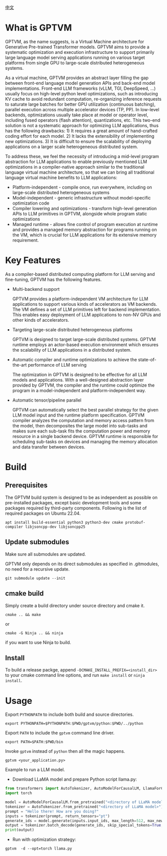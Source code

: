 [中文](README-zh.md)

# What is GPTVM

GPTVM, as the name suggests, is a Virtual Machine architecture for Generative
Pre-trained Transformer models. GPTVM aims to provide a systematic optimization
and execution infrastructure to support primarily large language model serving
applications running on various target platforms from single GPU to large-scale
distributed heterogeneous systems.

As a virtual machine, GPTVM provides an abstract layer filling the gap between
front-end language model generation APIs and back-end model implementations.
Front-end LLM frameworks (vLLM, TGI, DeepSpeed, ...) usually focus on high-level
python level optimizations, such as introducing KV cache to avoid redundant
computation, re-organizing inference requests to saturate large batches for
better GPU utilization (continuous batching), parallel execution across multiple
accelerator devices (TP, PP). In low-level backends, optimizations usually take
place at model or operator level, including fused operators (flash attention),
quantizations, etc. This two-end solution is not a systematic approach for optimizing
LLM applications, thus has the following drawbacks: 1) It requires a great amount
of hand-crafted coding effort for each model. 2) It lacks the extensibility of
implementing new optimizations. 3) It is difficult to ensure the scalability of
deploying applications on a larger scale heterogeneous distributed system.

To address these, we feel the necessity of introducing a mid-level program
abstraction for LLM applications to enable previously mentioned LLM optimizations
in a compiler-native approach similar to the traditional language virtual machine
architecture, so that we can bring all traditional language virtual machine
benefits to LLM applications:

* Platform-independent - compile once, run everywhere, including on large-scale
  distributed heterogeneous systems
* Model-independent - generic infrastructure without model-specific optimization
  code
* Compiler lowering and optimizations - transform high-level generation APIs to
  LLM primitives in GPTVM, alongside whole program static optimizations
* Managed runtime - allows fine control of program execution at runtime and provides
  a managed memory abstraction for programs running on the VM, which is crucial for
  LLM applications for its extensive memory requirement.

# Key Features

As a compiler-based distributed computing platform for LLM serving and fine-tuning,
GPTVM has the following features.

* Multi-backend support

  GPTVM provides a platform-independent VM architecture for LLM applications to
  support various kinds of accelerators as VM backends. The VM defines a set of
  LLM primitives left for backend implementation. This enables easy deployment of
  LLM applications to non-NV GPUs and other kinds of accelerators.

* Targeting large-scale distributed heterogeneous platforms

  GPTVM is designed to target large-scale distributed systems. GPTVM runtime employs
  an actor-based execution environment which ensures the scalability of LLM
  applications in a distributed system.

* Automatic compiler and runtime optimizations to achieve the state-of-the-art
  performance of LLM serving

  The optimization in GPTVM is designed to be effective for all LLM models and
  applications. With a well-designed abstraction layer provided by GPTVM, the
  compiler and the runtime could optimize the program in a model-independent and
  platform-independent way.

* Automatic tensor/pipeline parallel

  GPTVM can automatically select the best parallel strategy for the given LLM
  model input and the runtime platform specification. GPTVM compiler analyzes
  the computation and memory access pattern from the model, then decomposites
  the large model into sub-tasks and makes sure each sub-task fits the computation
  power and memory resource in a single backend device.  GPTVM runtime is
  responsible for scheduling sub-tasks on devices and managing the memory allocation
  and data transfer between devices.

# Build

## Prerequisites

The GPTVM build system is designed to be as independent as possible on
pre-installed packages, except basic development tools and some packages
required by third-party components. Following is the list of required packages
on Ubuntu 22.04.

```shell
apt install build-essential python3 python3-dev cmake protobuf-compiler libjsoncpp-dev libjsoncpp25
```

## Update submodules

Make sure all submodules are updated.

GPTVM only depends on its direct submodules as specified in .gitmodules, no
need for a recursive update.

```shell
git submodule update --init
```

## cmake build

Simply create a build directory under source directory and cmake it.

```shell
cmake .. && make
```
or
```shell
cmake -G Ninja .. && ninja
```
if you want to use Ninja to build.

## Install

To build a release packge, append `-DCMAKE_INSTALL_PREFIX=<install_dir>` to
your cmake command line options, and run `make install` or `ninja install`.

# Usage

Export `PYTHONPATH` to include both build and source directories.
```shell
export PYTHONPATH=$PYTHONPATH:$PWD/gptvm/python:$PWD/../python
```

Export `PATH` to include the `gptvm` command line driver.
```shell
export PATH=$PATH:$PWD/bin
```

Invoke `gptvm` instead of `python` then all the magic happens.
```shell
gptvm <your_application.py>
```

Example to run a LLM model.
+ Download LLaMA model and prepare Python script llama.py:
```python
from transformers import AutoTokenizer, AutoModelForCausalLM, LlamaForCausalLM, GenerationConfig
import torch

model = AutoModelForCausalLM.from_pretrained("<directory of LLaMA model>", torch_dtype=torch.float32, device_map='cpu', _attn_implementation='eager')
tokenizer = AutoTokenizer.from_pretrained("<directory of LLaMA model>")
prompt = "Hello there! How are you doing?"
inputs = tokenizer(prompt, return_tensors="pt")
generate_ids = model.generate(inputs.input_ids, max_length=512, max_new_tokens=512)
output = tokenizer.batch_decode(generate_ids, skip_special_tokens=True, clean_up_tokenization_spaces=False)[0]
print(output)
```
+ Run with optimization strategy:
```shell
gptvm  -d --opt=torch llama.py
```
